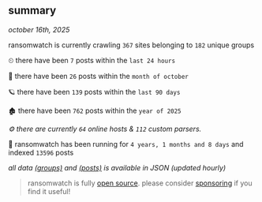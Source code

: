 
## summary
_october 16th, 2025_

ransomwatch is currently crawling `367` sites belonging to `182` unique groups

⏲ there have been `7` posts within the `last 24 hours`

🦈 there have been `26` posts within the `month of october`

🪐 there have been `139` posts within the `last 90 days`

🏚 there have been `762` posts within the `year of 2025`

_⚙️ there are currently `64` online hosts & `112` custom parsers._

🦕 ransomwatch has been running for `4 years, 1 months and 8 days` and indexed `13596` posts

_all data  [(groups)](http://https://dataleak.hopeless99.top//groups) and [(posts)](http://https://dataleak.hopeless99.top//posts) is available in JSON (updated hourly)_

> ransomwatch is fully [open source](https://github.com/joshhighet/ransomwatch#ransomwatch--). please consider [sponsoring](https://github.com/sponsors/joshhighet) if you find it useful!

